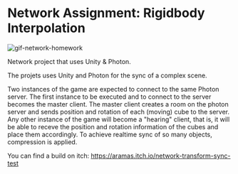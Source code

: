 # Network Assignment: Rigidbody Interpolation

![gif-network-homework](https://user-images.githubusercontent.com/32450751/206931226-535f823e-598f-4e7e-bf45-339a790834e4.gif)

 Network project that uses Unity & Photon.
 
 The projets uses Unity and Photon for the sync of a complex scene. 
 
Two instances of the game are expected to connect to the same Photon server. The first instance to be executed and to connect to the server becomes the master client. The master client creates a room on the photon server and sends position and rotation of each (moving) cube to the server. Any other instance of the game will become a "hearing" client, that is, it will be able to receve the position and rotation information of the cubes and place them accordingly. To achieve realtime sync of so many objects, compression is applied.

You can find a build on itch: https://aramas.itch.io/network-transform-sync-test
